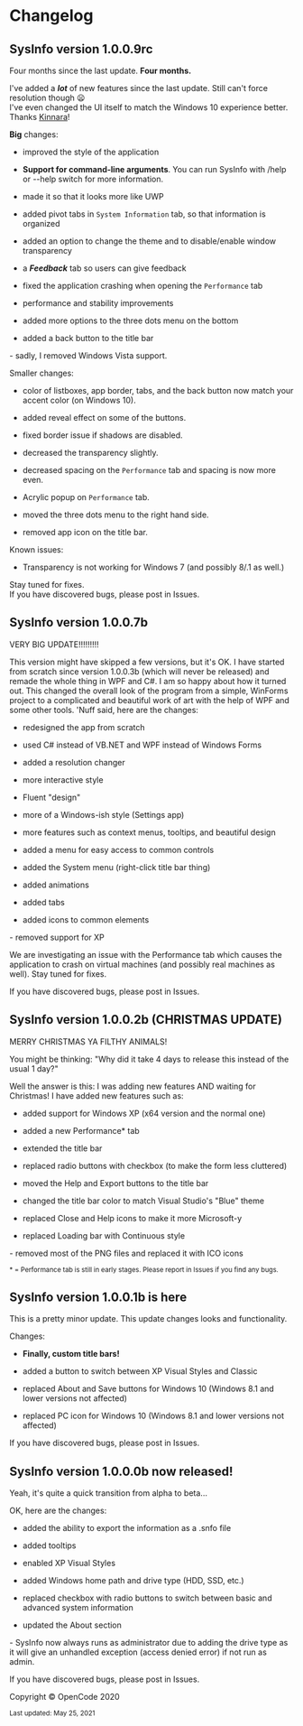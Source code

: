 # Changelog

## SysInfo version 1.0.0.9rc

Four months since the last update. **Four months.**

I've added a ***lot*** of new features since the last update. Still can't force resolution though :frowning:  
I've even changed the UI itself to match the Windows 10 experience better. Thanks [Kinnara](https://github.com/Kinnara)!

**Big** changes:

+ improved the style of the application

+ **Support for command-line arguments**. You can run SysInfo with /help or --help switch for more information.

+ made it so that it looks more like UWP

+ added pivot tabs in `System Information` tab, so that information is organized

+ added an option to change the theme and to disable/enable window transparency

+ a ***Feedback*** tab so users can give feedback

+ fixed the application crashing when opening the `Performance` tab

+ performance and stability improvements

+ added more options to the three dots menu on the bottom

+ added a back button to the title bar

\- sadly, I removed Windows Vista support.

Smaller changes:

+ color of listboxes, app border, tabs, and the back button now match your accent color (on Windows 10).

+ added reveal effect on some of the buttons.

+ fixed border issue if shadows are disabled.

+ decreased the transparency slightly.

+ decreased spacing on the `Performance` tab and spacing is now more even.

+ Acrylic popup on `Performance` tab.

+ moved the three dots menu to the right hand side.

+ removed app icon on the title bar.

Known issues:

* Transparency is not working for Windows 7 (and possibly 8/.1 as well.)

Stay tuned for fixes.  
If you have discovered bugs, please post in Issues.

## SysInfo version 1.0.0.7b

VERY BIG UPDATE!!!!!!!!!

This version might have skipped a few versions, but it's OK. I have started from scratch since version 1.0.0.3b (which will never be released) and remade the whole thing in WPF and C#. I am so happy about how it turned out. This changed the overall look of the program from a simple, WinForms project to a complicated and beautiful work of art with the help of WPF and some other tools. 'Nuff said, here are the changes:

+ redesigned the app from scratch

+ used C# instead of VB.NET and WPF instead of Windows Forms

+ added a resolution changer

+ more interactive style

+ Fluent "design"

+ more of a Windows-ish style (Settings app)

+ more features such as context menus, tooltips, and beautiful design

+ added a menu for easy access to common controls

+ added the System menu (right-click title bar thing)

+ added animations

+ added tabs

+ added icons to common elements

\- removed support for XP

We are investigating an issue with the Performance tab which causes the application to crash on virtual machines (and possibly real machines as well). Stay tuned for fixes.

If you have discovered bugs, please post in Issues.

## SysInfo version 1.0.0.2b (CHRISTMAS UPDATE)

MERRY CHRISTMAS YA FILTHY ANIMALS!

You might be thinking: "Why did it take 4 days to release this instead of the usual 1 day?"

Well the answer is this: I was adding new features AND waiting for Christmas! I have added new features such as:

+ added support for Windows XP (x64 version and the normal one)

+ added a new Performance* tab

+ extended the title bar

+ replaced radio buttons with checkbox (to make the form less cluttered)

+ moved the Help and Export buttons to the title bar

+ changed the title bar color to match Visual Studio's "Blue" theme

+ replaced Close and Help icons to make it more Microsoft-y

+ replaced Loading bar with Continuous style

\- removed most of the PNG files and replaced it with ICO icons

<sup>* = Performance tab is still in early stages. Please report in Issues if you find any bugs.</sup>

## SysInfo version 1.0.0.1b is here

This is a pretty minor update. This update changes looks and functionality.

Changes:

+ **Finally, custom title bars!**

+ added a button to switch between XP Visual Styles and Classic

+ replaced About and Save buttons for Windows 10 (Windows 8.1 and lower versions not affected)

+ replaced PC icon for Windows 10 (Windows 8.1 and lower versions not affected)

If you have discovered bugs, please post in Issues.

## SysInfo version 1.0.0.0b now released!

Yeah, it's quite a quick transition from alpha to beta...

OK, here are the changes:

+ added the ability to export the information as a .snfo file

+ added tooltips

+ enabled XP Visual Styles

+ added Windows home path and drive type (HDD, SSD, etc.)

+ replaced checkbox with radio buttons to switch between basic and advanced system information

+ updated the About section

\- SysInfo now always runs as administrator due to adding the drive type as it will give an unhandled exception (access denied error) if not run as admin. 

If you have discovered bugs, please post in Issues.

Copyright © OpenCode 2020

<sup>Last updated: May 25, 2021</sup>
